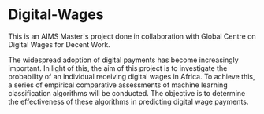 # Digital-Wages
This is an AIMS Master's project done in collaboration with Global Centre on Digital Wages for Decent Work.

The widespread adoption of digital payments has become increasingly important. In light of this, the aim of this project is to investigate the probability of an individual receiving digital wages in Africa. To achieve this, a series of empirical comparative assessments of machine learning classification algorithms will be conducted. The objective is to determine the effectiveness of these algorithms in predicting digital wage payments. 
